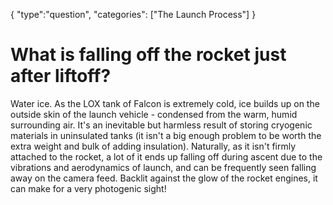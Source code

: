 {
    "type":"question",
    "categories": ["The Launch Process"]
}

# What is falling off the rocket just after liftoff?

Water ice. As the LOX tank of Falcon is extremely cold, ice builds up on the outside skin of the launch vehicle - condensed from the warm, humid surrounding air. It's an inevitable but harmless result of storing cryogenic materials in uninsulated tanks (it isn't a big enough problem to be worth the extra weight and bulk of adding insulation). Naturally, as it isn't firmly attached to the rocket, a lot of it ends up falling off during ascent due to the vibrations and aerodynamics of launch, and can be frequently seen falling away on the camera feed. Backlit against the glow of the rocket engines, it can make for a very photogenic sight!

